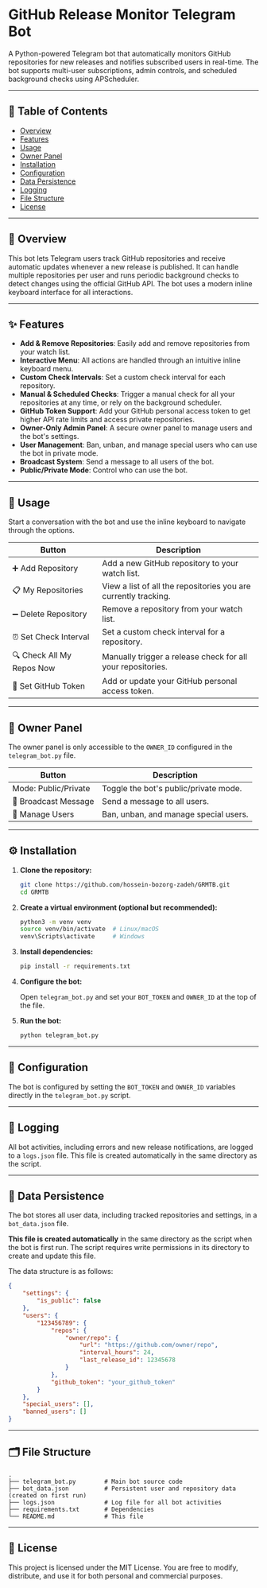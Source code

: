 # GitHub Release Monitor Telegram Bot

A Python-powered Telegram bot that automatically monitors GitHub repositories for new releases and notifies subscribed users in real-time. The bot supports multi-user subscriptions, admin controls, and scheduled background checks using APScheduler.

---

## 📖 Table of Contents

- [Overview](#overview)
- [Features](#features)
- [Usage](#usage)
- [Owner Panel](#owner-panel)
- [Installation](#installation)
- [Configuration](#configuration)
- [Data Persistence](#data-persistence)
- [Logging](#logging)
- [File Structure](#file-structure)
- [License](#license)

---

## 🧩 Overview

This bot lets Telegram users track GitHub repositories and receive automatic updates whenever a new release is published. It can handle multiple repositories per user and runs periodic background checks to detect changes using the official GitHub API. The bot uses a modern inline keyboard interface for all interactions.

---

## ✨ Features

- **Add & Remove Repositories**: Easily add and remove repositories from your watch list.
- **Interactive Menu**: All actions are handled through an intuitive inline keyboard menu.
- **Custom Check Intervals**: Set a custom check interval for each repository.
- **Manual & Scheduled Checks**: Trigger a manual check for all your repositories at any time, or rely on the background scheduler.
- **GitHub Token Support**: Add your GitHub personal access token to get higher API rate limits and access private repositories.
- **Owner-Only Admin Panel**: A secure owner panel to manage users and the bot's settings.
- **User Management**: Ban, unban, and manage special users who can use the bot in private mode.
- **Broadcast System**: Send a message to all users of the bot.
- **Public/Private Mode**: Control who can use the bot.

---

## 💬 Usage

Start a conversation with the bot and use the inline keyboard to navigate through the options.

| Button | Description |
|----------|-------------|
| ➕ Add Repository | Add a new GitHub repository to your watch list. |
| 📋 My Repositories | View a list of all the repositories you are currently tracking. |
| ➖ Delete Repository | Remove a repository from your watch list. |
| ⏰ Set Check Interval | Set a custom check interval for a repository. |
| 🔍 Check All My Repos Now | Manually trigger a release check for all your repositories. |
| 🔑 Set GitHub Token | Add or update your GitHub personal access token. |

---

## 👑 Owner Panel

The owner panel is only accessible to the `OWNER_ID` configured in the `telegram_bot.py` file.

| Button | Description |
|----------|-------------|
| Mode: Public/Private | Toggle the bot's public/private mode. |
| 📢 Broadcast Message | Send a message to all users. |
| 👥 Manage Users | Ban, unban, and manage special users. |

---

## ⚙️ Installation

1. **Clone the repository:**

   ```bash
   git clone https://github.com/hossein-bozorg-zadeh/GRMTB.git
   cd GRMTB
   ```

2. **Create a virtual environment (optional but recommended):**

   ```bash
   python3 -m venv venv
   source venv/bin/activate  # Linux/macOS
   venv\Scripts\activate     # Windows
   ```

3. **Install dependencies:**

   ```bash
   pip install -r requirements.txt
   ```

4. **Configure the bot:**

    Open `telegram_bot.py` and set your `BOT_TOKEN` and `OWNER_ID` at the top of the file.

5. **Run the bot:**

   ```bash
   python telegram_bot.py
   ```

---

## 🔧 Configuration

The bot is configured by setting the `BOT_TOKEN` and `OWNER_ID` variables directly in the `telegram_bot.py` script.

---

## 💾 Logging

All bot activities, including errors and new release notifications, are logged to a `logs.json` file. This file is created automatically in the same directory as the script.

---

## 💾 Data Persistence

The bot stores all user data, including tracked repositories and settings, in a `bot_data.json` file.

**This file is created automatically** in the same directory as the script when the bot is first run. The script requires write permissions in its directory to create and update this file.

The data structure is as follows:

```json
{
    "settings": {
        "is_public": false
    },
    "users": {
        "123456789": {
            "repos": {
                "owner/repo": {
                    "url": "https://github.com/owner/repo",
                    "interval_hours": 24,
                    "last_release_id": 12345678
                }
            },
            "github_token": "your_github_token"
        }
    },
    "special_users": [],
    "banned_users": []
}
```

---

## 🗂️ File Structure

```
.
├── telegram_bot.py        # Main bot source code
├── bot_data.json          # Persistent user and repository data (created on first run)
├── logs.json              # Log file for all bot activities
├── requirements.txt       # Dependencies
└── README.md              # This file
```

---

## 📜 License

This project is licensed under the MIT License. You are free to modify, distribute, and use it for both personal and commercial purposes.
